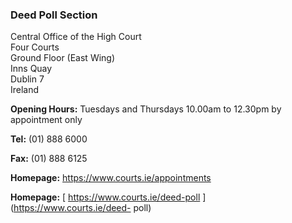 ###  Deed Poll Section

Central Office of the High Court  
Four Courts  
Ground Floor (East Wing)  
Inns Quay  
Dublin 7  
Ireland

**Opening Hours:** Tuesdays and Thursdays 10.00am to 12.30pm by appointment
only

**Tel:** (01) 888 6000

**Fax:** (01) 888 6125

**Homepage:** [ https://www.courts.ie/appointments
](https://www.courts.ie/appointments)

**Homepage:** [ https://www.courts.ie/deed-poll ](https://www.courts.ie/deed-
poll)
